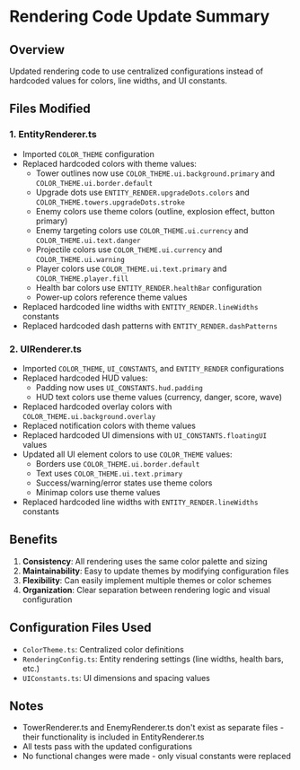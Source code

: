 # Rendering Code Update Summary

## Overview
Updated rendering code to use centralized configurations instead of hardcoded values for colors, line widths, and UI constants.

## Files Modified

### 1. EntityRenderer.ts
- Imported `COLOR_THEME` configuration
- Replaced hardcoded colors with theme values:
  - Tower outlines now use `COLOR_THEME.ui.background.primary` and `COLOR_THEME.ui.border.default`
  - Upgrade dots use `ENTITY_RENDER.upgradeDots.colors` and `COLOR_THEME.towers.upgradeDots.stroke`
  - Enemy colors use theme colors (outline, explosion effect, button primary)
  - Enemy targeting colors use `COLOR_THEME.ui.currency` and `COLOR_THEME.ui.text.danger`
  - Projectile colors use `COLOR_THEME.ui.currency` and `COLOR_THEME.ui.warning`
  - Player colors use `COLOR_THEME.ui.text.primary` and `COLOR_THEME.player.fill`
  - Health bar colors use `ENTITY_RENDER.healthBar` configuration
  - Power-up colors reference theme values
- Replaced hardcoded line widths with `ENTITY_RENDER.lineWidths` constants
- Replaced hardcoded dash patterns with `ENTITY_RENDER.dashPatterns`

### 2. UIRenderer.ts
- Imported `COLOR_THEME`, `UI_CONSTANTS`, and `ENTITY_RENDER` configurations
- Replaced hardcoded HUD values:
  - Padding now uses `UI_CONSTANTS.hud.padding`
  - HUD text colors use theme values (currency, danger, score, wave)
- Replaced hardcoded overlay colors with `COLOR_THEME.ui.background.overlay`
- Replaced notification colors with theme values
- Replaced hardcoded UI dimensions with `UI_CONSTANTS.floatingUI` values
- Updated all UI element colors to use `COLOR_THEME` values:
  - Borders use `COLOR_THEME.ui.border.default`
  - Text uses `COLOR_THEME.ui.text.primary`
  - Success/warning/error states use theme colors
  - Minimap colors use theme values
- Replaced hardcoded line widths with `ENTITY_RENDER.lineWidths` constants

## Benefits
1. **Consistency**: All rendering uses the same color palette and sizing
2. **Maintainability**: Easy to update themes by modifying configuration files
3. **Flexibility**: Can easily implement multiple themes or color schemes
4. **Organization**: Clear separation between rendering logic and visual configuration

## Configuration Files Used
- `ColorTheme.ts`: Centralized color definitions
- `RenderingConfig.ts`: Entity rendering settings (line widths, health bars, etc.)
- `UIConstants.ts`: UI dimensions and spacing values

## Notes
- TowerRenderer.ts and EnemyRenderer.ts don't exist as separate files - their functionality is included in EntityRenderer.ts
- All tests pass with the updated configurations
- No functional changes were made - only visual constants were replaced